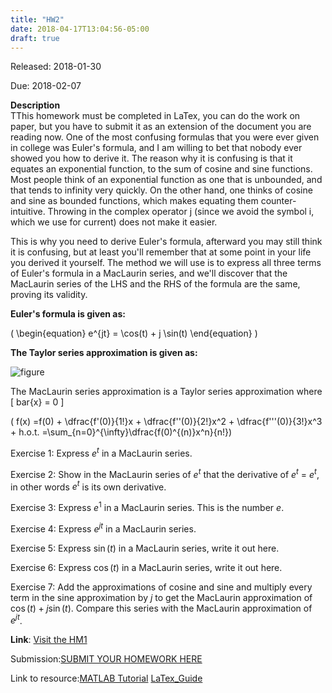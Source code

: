 ```yaml
---
title: "HW2"
date: 2018-04-17T13:04:56-05:00
draft: true
---
```


Released: 2018-01-30

Due: 2018-02-07


**Description**  
TThis homework must be completed in LaTex, you can do the work on paper, but you have to submit it as an extension of the document you are reading now.
One of the most confusing formulas that you were ever given in college was Euler's formula, and I am willing to bet that nobody ever showed you how to derive it. The reason why it is confusing is that it equates an exponential function, to the sum of cosine and sine functions. Most people think of an exponential function as one that is unbounded, and that tends to infinity very quickly. On the other hand, one thinks of cosine and sine as bounded functions, which makes equating them counter-intuitive. Throwing in the complex operator j (since we avoid the symbol i, which we use for current) does not make it easier.

This is why you need to derive Euler's formula, afterward you may still think it is confusing, but at least you'll remember that at some point in your life you derived it yourself. The method we will use is to express all three terms of Euler's formula in a MacLaurin series, and we'll discover that the MacLaurin series of the LHS and the RHS of the formula are the same, proving its validity.

**Euler's formula is given as:**

\( \begin{equation}
e^{jt} = \cos(t) + j \sin(t)
\end{equation} \)

**The Taylor series approximation is given as:**

![figure]()

The MacLaurin series approximation is a Taylor series approximation where \[ bar{x} = 0 \]

\( f(x) =f(0) + \dfrac{f'(0)}{1!}x + \dfrac{f''(0)}{2!}x^2 + \dfrac{f'''(0)}{3!}x^3 + h.o.t.  =\sum_{n=0}^{\infty}\dfrac{f(0)^{(n)}x^n}{n!}\)

Exercise 1: Express $e^t$ in a MacLaurin series.

Exercise 2: Show in the MacLaurin series of $e^t$ that the derivative of  $e^t$ =  $e^t$, in other words $e^t$ is its own derivative.


Exercise 3: Express $e^1$ in a MacLaurin series. This is the number $e$.


Exercise 4: Express $e^{jt}$  in a MacLaurin series.


Exercise 5: Express $\sin(t)$ in a MacLaurin series, write it out here.


Exercise 6: Express $\cos(t)$ in a MacLaurin series, write it out here.


Exercise 7: Add the approximations of cosine and sine and multiply every term in the sine approximation by $j$ to get the MacLaurin approximation of $\cos(t) + j \sin(t)$. Compare this series with the MacLaurin approximation of $e^{jt}$.




**Link**: [Visit the HM1](https://github.com/ABE425/ABE425/tree/master/data/hw/HW_TheveninEquivalents )

Submission:[SUBMIT YOUR HOMEWORK HERE]()

Link to resource:[MATLAB Tutorial](../../resources/MATLAB_Guide.md)
                [LaTex_Guide](../../resources/LaTex_Guide.md)
